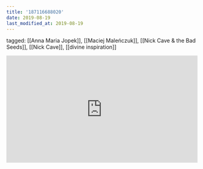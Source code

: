 ```yaml
---
title: '187116688020'
date: 2019-08-19
last_modified_at: 2019-08-19
---
```

tagged: [[Anna Maria Jopek]], [[Maciej Maleńczuk]], [[Nick Cave & the Bad Seeds]], [[Nick Cave]], [[divine inspiration]]
<iframe allow="accelerometer; autoplay; clipboard-write; encrypted-media; gyroscope; picture-in-picture" allowfullscreen="" frameborder="0" height="281" id="youtube_iframe" src="https://www.youtube.com/embed/jTLtDUjDnns?feature=oembed&amp;enablejsapi=1&amp;origin=https://safe.txmblr.com&amp;wmode=opaque" width="500"></iframe>